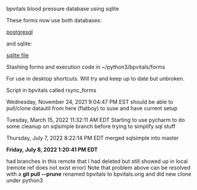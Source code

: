 bpvitals blood pressure database using sqlite

These forms now use both databases:

[postgresql](http://flatboy/adminer/adminerstart.php?pgsql=flatboy&username=rfile&db=rfile&ns=public&select=vsigns_bp)

and sqlite:

[sqlite file](file:///data/sqlite/vitals.db)

Stashing forms and execution code in ~/python3/bpvitals/forms

For use in desktop shortcuts. Will try and keep up to date but unbroken.

Script in bpvitals called rsync_forms

Wednesday, November 24, 2021 9:04:47 PM EST
should be able to pull/clone datautil from here (flatboy) to suse and have current setup

Tuesday, March 15, 2022 11:32:11 AM EDT
Starting to use pycharm to do some cleanup on sqlsimple branch before trying to simplify sql stuff

Thursday, July 7, 2022 8:22:14 PM EDT
merged sqlsimple into master

**Friday, July 8, 2022 1:20:41 PM EDT**

had branches in this remote that I had deleted but still showed up in local (remote ref does not exist error)
Note that problem above can be resolved with a **git pull --prune**
renamed bpvitals to bpvitals.orig and did new clone under python3



